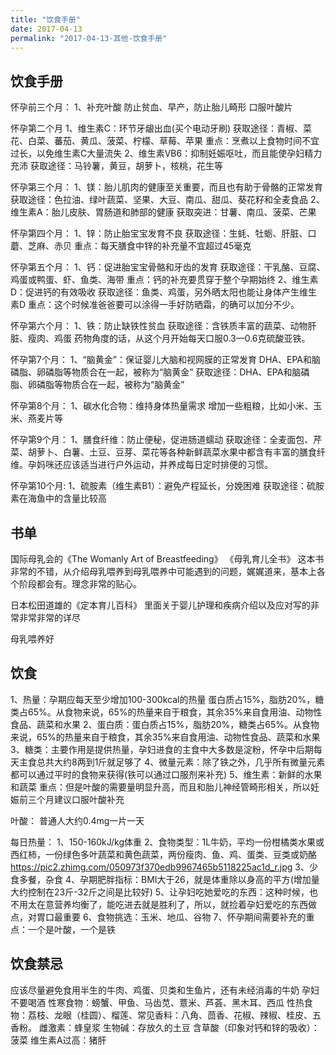 ```yaml
---
title: "饮食手册"
date: 2017-04-13
permalink: "2017-04-13-其他-饮食手册"
---
```



## 饮食手册


怀孕前三个月：
1、补充叶酸
防止贫血、早产，防止胎儿畸形
口服叶酸片



怀孕第二个月
1、维生素C：环节牙龈出血(买个电动牙刷)
	获取途径：青椒、菜花、白菜、蕃茄、黄瓜、菠菜、柠檬、草莓、苹果
	重点：烹煮以上食物时间不宜过长，以免维生素C大量流失
2、维生素VB6：抑制妊娠呕吐，而且能使孕妇精力充沛
	获取途径：马铃薯，黄豆，胡萝卜，核桃，花生等



怀孕第三个月：
1、镁：胎儿肌肉的健康至关重要，而且也有助于骨骼的正常发育
	获取途径：色拉油、绿叶蔬菜、坚果、大豆、南瓜、甜瓜、葵花籽和全麦食品
2、维生素A：胎儿皮肤、胃肠道和肺部的健康
	获取突进：甘薯、南瓜、菠菜、芒果



怀孕第四个月：
1、锌：防止胎宝宝发育不良
	获取途径：生蚝、牡蛎、肝脏、口蘑、芝麻、赤贝
	重点：每天膳食中锌的补充量不宜超过45毫克



怀孕第五个月：
1、钙：促进胎宝宝骨骼和牙齿的发育
	获取途径：干乳酪、豆腐、鸡蛋或鸭蛋、虾、鱼类、海带
	重点：钙的补充要贯穿于整个孕期始终
2、维生素D：促进钙的有效吸收
	获取途径：鱼类、鸡蛋，另外晒太阳也能让身体产生维生素D
	重点：这个时候准爸爸要可以涂得一手好防晒霜，的确可以加分不少。



怀孕第六个月：
1、铁：防止缺铁性贫血
	获取途径：含铁质丰富的蔬菜、动物肝脏、瘦肉、鸡蛋
	药物角度的话，从这个月开始每天口服0.3—0.6克硫酸亚铁。



怀孕第7个月：
1、“脑黄金”：保证婴儿大脑和视网膜的正常发育
	DHA、EPA和脑磷脂、卵磷脂等物质合在一起，被称为“脑黄金”
	获取途径：DHA、EPA和脑磷脂、卵磷脂等物质合在一起，被称为“脑黄金”



怀孕第8个月：
1、碳水化合物：维持身体热量需求
	增加一些粗粮，比如小米、玉米、燕麦片等



怀孕第9个月：
1、膳食纤维：防止便秘，促进肠道蠕动
	获取途径：全麦面包、芹菜、胡萝卜、白薯、土豆、豆芽、菜花等各种新鲜蔬菜水果中都含有丰富的膳食纤维。孕妈咪还应该适当进行户外运动，并养成每日定时排便的习惯。



怀孕第10个月:
1、硫胺素（维生素B1）：避免产程延长，分娩困难
	获取途径：硫胺素在海鱼中的含量比较高






## 书单


国际母乳会的《The Womanly Art of Breastfeeding》
《母乳育儿全书》
这本书非常的不错，从介绍母乳喂养到母乳喂养中可能遇到的问题，娓娓道来，基本上各个阶段都会有。理念非常的贴心。



日本松田道雄的《定本育儿百科》
里面关于婴儿护理和疾病介绍以及应对写的非常非常非常的详尽



母乳喂养好




## 饮食


1、热量：孕期应每天至少增加100-300kcal的热量
蛋白质占15%，脂肪20%，糖类占65%。从食物来说，65%的热量来自于粮食，其余35%来自食用油、动物性食品、蔬菜和水果
2、蛋白质：蛋白质占15%，脂肪20%，糖类占65%。从食物来说，65%的热量来自于粮食，其余35%来自食用油、动物性食品、蔬菜和水果
3、糖类：主要作用是提供热量，孕妇进食的主食中大多数是淀粉，怀孕中后期每天主食总共大约8两到1斤就足够了
4、微量元素：除了铁之外，几乎所有微量元素都可以通过平时的食物来获得(铁可以通过口服剂来补充)
5、维生素：新鲜的水果和蔬菜
重点：但是叶酸的需要量明显升高，而且和胎儿神经管畸形相关，所以妊娠前三个月建议口服叶酸补充



叶酸：
普通人大约0.4mg一片一天



每日热量：
1、150-160kJ/kg体重
2、食物类型：1L牛奶，平均一份柑橘类水果或西红柿，一份绿色多叶蔬菜和黄色蔬菜，两份瘦肉、鱼、鸡、蛋类、豆类或奶酪
https://pic2.zhimg.com/050973f370edb9967465b5118225ac1d_r.jpg
3、少食多餐，杂食
4、孕期肥胖指标：BMI大于26，就是体重除以身高的平方(增加量大约控制在23斤-32斤之间是比较好)
5、让孕妇吃她爱吃的东西：这种时候，也不用太在意营养均衡了，能吃进去就是胜利了，所以，就捡着孕妇爱吃的东西做点，对胃口最重要
6、食物挑选：玉米、地瓜、谷物
7、怀孕期间需要补充的重点：一个是叶酸，一个是铁


## 饮食禁忌


应该尽量避免食用半生的牛肉、鸡蛋、贝类和生鱼片，还有未经消毒的牛奶
孕妇不要喝酒
性寒食物：螃蟹、甲鱼、马齿苋、薏米、芦荟、黑木耳、西瓜
性热食物：荔枝、龙眼（桂圆）、榴莲、常见香料：八角、茴香、花椒、辣椒、桂皮、五香粉。
雌激素：蜂皇浆
生物碱：存放久的土豆
含草酸（印象对钙和锌的吸收）：菠菜
维生素A过高：猪肝




